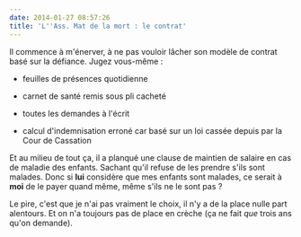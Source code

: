 ```yaml
---
date: 2014-01-27 08:57:26
title: 'L''Ass. Mat de la mort : le contrat'
---
```


Il commence à m'énerver, à ne pas vouloir lâcher son modèle de contrat basé sur la défiance.
Jugez vous-même :

  * feuilles de présences quotidienne

  * carnet de santé remis sous pli cacheté

  * toutes les demandes à l'écrit

  * calcul d'indemnisation erroné car basé sur un loi cassée depuis par la Cour de Cassation

Et au milieu de tout ça, il a planqué une clause de maintien de salaire en cas de maladie des enfants. Sachant qu'il refuse de les prendre s'ils sont malades. Donc si **lui** considère que mes enfants sont malades, ce serait à **moi** de le payer quand même, même s'ils ne le sont pas ?

Le pire, c'est que je n'ai pas vraiment le choix, il n'y a de la place nulle part alentours. Et  on n'a toujours pas de place en crèche (ça ne fait _que_ trois ans qu'on demande).
